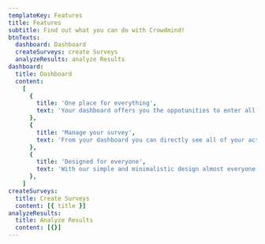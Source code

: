 ```yaml
---
templateKey: Features
title: Features
subtitle: Find out what you can do with Crowdmind!
btnTexts:
  dashboard: Dashboard
  createSurveys: create Surveys
  analyzeResults: analyze Results
dashboard:
  title: Dashboard
  content:
    [
      {
        title: 'One place for everything',
        text: 'Your dashboard offers you the oppotunities to enter all areas of the app in seconds. From editing of old surveys to the creation of new ones, everything is in an one click range',
      },
      {
        title: 'Manage your survey',
        text: 'From your dashboard you can directly see all of your active surveys. And even better. It only takes one mouse click for you to see the whole scope of options for your survey. Is it sharing, editing or deleting, it all can be done directly from your dashboard',
      },
      {
        title: 'Designed for everyone',
        text: 'With our simple and minimalistic design almost everyone can use our product. Crowdmind offers a whole set of options for your surveys but all of them are selfexplaining and directly reachable from the dashboard.',
      },
    ]
createSurveys:
  title: Create Surveys
  content: [{ title }]
analyzeResults:
  title: Analyze Results
  content: [{}]
---
```

